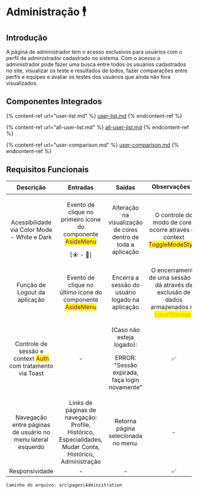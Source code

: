 # Administração 🕴

## Introdução

A página de administrador tem o acesso exclusivos para usuários com o perfil de administrador cadastrado no sistema. Com o acesso o administrador pode fazer uma busca entre todos os usuários cadastrados no site, visualizar os teste e resultados de todos, fazer comparações entre perfis e equipes e avaliar os testes dos usuários que ainda não fora visualizados.

## Componentes Integrados

{% content-ref url="user-list.md" %}
[user-list.md](user-list.md)
{% endcontent-ref %}

{% content-ref url="all-user-list.md" %}
[all-user-list.md](all-user-list.md)
{% endcontent-ref %}

{% content-ref url="user-comparison.md" %}
[user-comparison.md](user-comparison.md)
{% endcontent-ref %}

## Requisitos Funcionais



|                                           Descrição                                           |                                                       Entradas                                                      |                                         Saídas                                         |                                                          Observações ⭐                                                          |
| :-------------------------------------------------------------------------------------------: | :-----------------------------------------------------------------------------------------------------------------: | :------------------------------------------------------------------------------------: | :-----------------------------------------------------------------------------------------------------------------------------: |
|                          Acessibilidade via Color Mode - White e Dark                         | <p>Evento de clique no primeiro ícone do componente <mark style="color:purple;">AsideMenu</mark></p><p>[☀ - 🌙]</p> |              Alteração na visualização de cores dentro de toda a aplicação             |            O controle do modo de cores ocorre através do context <mark style="color:purple;">ToggleModeStyle</mark>.            |
|                                 Função de Logout da aplicação                                 |             Evento de clique no último ícone do componente <mark style="color:purple;">AsideMenu</mark>             |                     Encerra a sessão do usuário logado na aplicação                    | O encerramento de uma sessão se dá através da exclusão de dados armazenados no <mark style="color:orange;">LocalStorage</mark>. |
| Controle de sessão e context <mark style="color:purple;">Auth</mark> com tratamento via Toast |                                                          -                                                          | <p>(Caso não esteja logado): </p><p>ERROR: "Sessão expirada, faça login novamente"</p> |                                                                ✅                                                                |
|                  Navegação entre páginas de usuário no menu lateral esquerdo                  |       Links de páginas de navegação: Profile, Histórico, Especialidades, Mudar Conta, Histórico, Administração      |                           Retorna página selecionada no menu.                          |                                                                -                                                                |
|                                        Responsividade                                         |                                                          -                                                          |                                            -                                           |                                                                ✅                                                                |

```
Caminho do arquivo: src\pages\Administration
```

